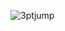 ![3ptjump](https://github.com/cobrastats/3point_improvement_24/assets/109628356/0b6378a5-a508-4f84-85be-105f7f3fe833)

